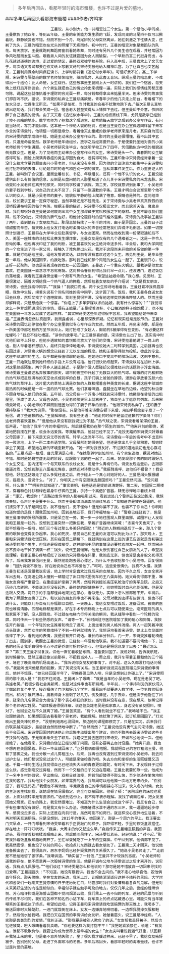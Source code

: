> 多年后再回头，看那年轻时的海市蜃楼，也许不过是片爱的墓地。

###多年后再回头看那海市蜃楼
####作者/齐鸣宇

						王曼说，从小到大，他一共暗恋过三个女生。第一个是他小学同桌，王曼欺负了她四年，等到五年级，王曼的审美能力发生质的飞跃，发现同桌的马尾辫不仅可以揪着玩，静静欣赏也不错。然而不到一个月，马尾辫的父母突然离异，她在刺激之下性情大变，还剃了光头，王曼的暗恋也在光头的照耀下无疾而终。初中时代，王曼的暗恋对象是舞蹈队的队花。每天放学，王曼就跑到舞蹈房窗前看她练舞，同时还有另外几个男生也在观看，并经常因为争风吃醋而发生斗殴。眼看男人间的友谊就要因为女人而破裂，一个早熟的富二代挺身而出，与队花越过道德的边境，走过爱的禁区，最终双双被学校开除。升入高中后，王曼喜欢上了文艺女子，每次语文考试都要在作文纸上写散文诗的宋诗雯被他纳入精神后宫。为了让自己也文艺起来，王曼利用课余时间疯狂读书，上学时都背着《追忆似水年华》。可惜好景不长，高二下学期，宋诗雯与隔壁班的数学老师情愫暗生，继而私奔，从此杳无音讯。纵观王曼的暗恋史，不难得出一个结论：此人命硬，女生绕行。这些故事是王曼刚上大一时讲的。我们住一个宿舍，每天晚上熄灯后开卧谈会，六个男生就把自己的情史拎出来梳理一遍。实际上我们的感情经历都乏善可陈，说起这些就像执着于理财的穷光蛋一样，每分钱都得拿出来掂量半天。但宋诗雯的故事我们却百听不厌。据说，宋诗雯的私奔让王曼悲痛欲绝，青春年少的他几次走上阳台，看着楼下的车水马龙，觉得生无所恋。“如果不是怕死，当时我真的会毫不犹豫地跳下去。”每次王曼认真地说出这句话，我们都会笑成一团，宿舍老大甚至笑得从上铺摔下去过。但王曼却不介意，依旧沉醉于自己凄美的爱情。由于天天看《追忆似水年华》，王曼的成绩直线下降，尤其是数学已经到了惨不忍睹的地步。数学老师为了拯救这个后进生，勒令他每天放学之后到办公室写作业，有问题当场问，写完才能回家。这本是一个惨绝人寰的处罚，但是当王曼在办公室偶遇同样留下来写作业的宋诗雯时，他顿悟一切都是缘分，看着像天山童姥的数学老师原来是月老。其实身为班长的宋诗雯的数学成绩不错，她是主动来办公室写作业的。那时的王曼还很懵懂，看不出其中玄机，只道是命运使然。数学老师是年级组长，放学之后经常要开会，于是便委托坐她对面的小吴老师给两个学生讲题。小吴老师研究生毕业，在这所学校工作了四年，凭借酷似方中信的相貌迷倒无数女生。但是，为了见他而主动来办公室写作业的女生，宋诗雯是头一个。青春期的女生敏感得可怕，而脸上爬满青春痘的男生却因为自大，迟钝得可怜。王曼印象中宋诗雯经常拿着一些没什么技术含量的题目去问小吴老师，但从来没有多想，因为他的全部注意力都集中于宋诗雯和他打招呼时的表情，讨论题目时的语气和告别一刻的微笑。当私奔事件发生后，作为重要证人的王曼，被叫到了会议室，里面坐着校长、书记、年级组长，还有一个他不认识的女人。王曼没能提供出什么有价值的信息，反倒是从盘问他的人那里知道了点儿关于宋诗雯私奔的来龙去脉。宋诗雯和小吴老师在离开的那天，同时向学校请了病假。第二天，学校就意识到出事了，小吴老师的妻子找到学校，说自己的丈夫不见了，只留下一张道歉的字条。王曼才明白会议室里那个他不认识的女人，就是小吴老师的妻子。她貌似平静的脸上爬满了倦意，眼睛也是肿的。盘问结束后，校长要求王曼一定保守秘密。当然事情还是不胫而走，关于宋诗雯与小吴老师真真假假的浪漫桥段遍布校园的每个角落。根据王曼的描述，宋诗雯不仅极富文才，而且貌若天仙，魔鬼身材。我们都很好奇王曼是如何窥测出高中女生那深藏于宽松校服之下的身材。王曼不屑与我们置辩，说不仅如此，宋诗雯的脾气也好，和他讨论题目时的语气格外温柔。宋诗雯的故事被王曼讲了两年，直到他有了女朋友为止。那段恋情持续了一年半的时间，由于是异国恋，王曼的日子过得甜蜜而辛苦，每天晚上给女友打电话时柔情似水的声音经常把我们弄得汗毛倒竖。如果一切按照计划进行，王曼将在大学毕业后赴美留学，与女友团聚。然而在他收到第一份录取通知后不久，美国一座城市的马拉松比赛发生爆炸案，王曼女友是仅有的几个遇难者之一。这是一件令人悲恸的事。但也再次印证了我的判断，被王曼喜欢的女生绝对命途多舛。毕业后，我和大学同班的一个女生进了同一家公司，接触久了难免擦出火花。我对于这段尚未开始的关系做的第一件事，就是打电话给王曼，逼他发誓说实话，以前有没有喜欢过这个女生。再见到王曼，是毕业整整一年后。他从美国回来，约我吃饭。那时我已经和那个同班的女生在一起了，王曼很开心，说正好一起聚聚，他也是带着现在的女友一起回国的。王曼选了一个重庆火锅店，跟我讲是他女友喜欢，在美国就一直念念不忘鸳鸯锅。这对神仙眷侣到得比我们早一点儿，还没进门，透过饭店的落地窗，我看到王曼身旁坐着一个颇有气质的女生。“希望这姑娘命硬。”我心想。见面时，王曼很激动，隔着火锅给我一个热气逼人的拥抱，然后拉着女朋友的手介绍说：“这是我女朋友，宋诗雯，也是我高中同学。”“我操！”我脱口而出。两个女生惊讶地看着我，王曼赶紧冲我挤眉弄眼，我急中生智，摸着头说有个同名同姓的高中同学，这才圆了场。饭后，我和王曼各自送女友回去休息，然后又找了个酒吧叙旧。我对王曼很不满，没有他这样突然袭击吓唬人的。然而王曼却解释说，只是想给我一个惊喜。“你泡上了多年梦寐以求的姑娘，我有什么惊喜的？”“我觉得这么一件梦想照进现实的事情，很有正能量。”王曼捏着酒杯，小口抿酒的样子娘炮极了，也不知在美国待一年怎么就成了这副熊样。“其实宋诗雯这些年过得很不容易，我希望能给她带来幸福。”王曼表情忽然认真起来。我面露虔诚，心里却深表怀疑。记忆和现实经常是脱节的。王曼对宋诗雯的回忆还停留在那个办公室里貌似专心写作业的女孩，然而五年后，再见宋诗雯，却是在一所美国中部名校的万圣节派对上。她打扮成了女超人，胸前的S被撑得有些变形。“有必要这样炫耀吗？”我忍不住吐槽道，“讲你的故事吧。”让王曼惊喜的是，宋诗雯也认出了他。其实高中时代他们谈不上好友，但他乡遇故知的喜悦瞬间放大了他们的交情，宋诗雯拉着他说了一晚上的话，别人举着酒杯想加入，最终只能悻悻地走掉。宋诗雯说她大二时转学到美国，之后就再也没有回过家，对鸳鸯火锅的想念已经到了无以复加的程度。她和王曼聊得颇为投机，彼此的专业，这座中部城市的生活，似乎都是很值得聊的话题。但她绝口不提高中的那场风波。这倒不意外，王曼一开始就注意到她纤细的手指上并没有戒指。他们很快熟络起来。宋诗雯以前在加州上学，对这里颇感陌生。两个异乡人越走越近，于是那个没人愿碰却又很难绕开的话题终于浮出海面。宋诗雯跟王曼讲述私奔故事的那天，城市的夜空中升起了无数巨大的热气球。耀眼的灯光和鲜艳的热气球把星辰满布的天空妆点成别样的白昼，孩子们骑上爸爸的脖颈，漫游在停放着五颜六色热气球的草坪上。这片偌大的草地上满是欢快的人群和摆着各种美食的长桌，据说这座中部城市最热闹的时候便是一年一度的热气球比赛。他们拿着啤酒，盘腿坐在草地的边缘，绝望的秋虫奋不顾身地钻入他们的衣裳。五年前，当父母在一个苏南小城找到宋诗雯时，她蜷缩在昏暗的出租屋里，哭成了泪人。父母告诉她，小吴老师那天早上就离开了，独自坐上了返京的列车。后来宋诗雯听说，小吴老师的不辞而别是因为得知了妻子怀孕的消息。“他跟宋诗雯私奔了，还和妻子保持联系？”我大为诧异。“那倒没有。只是他带着宋诗雯安顿下来后，用旧手机给妻子发了一个短信，说了些道歉的话。”王曼解释道。我有些无语：“他走的时候不是留过道歉的字条吗？你们这老师真喜欢道歉。”“但是他从来没有跟我说过对不起。”热气球之夜，宋诗雯看着呆滞的王曼，低声道，“他给了我半个月的幸福时光，然后就把我扔在那个陌生的城市。”“他离开前的那晚，紧紧地把我搂在怀里，说会永远爱我。等我醒来后，他就已经不见了。”走投无路的宋诗雯只好跟着父母回家了，接下来是无穷无尽的责骂、转学以及流年不利。宋诗雯在一年后的高考中不出意料地一败涂地，上了一所二本外语学院。父母虽然对她很失望，但还是拿出几乎全部积蓄，帮她转学去了美国，希望她在新的环境重新开始。“她一直对我很友好，不过我知道她最初也是心存戒备的。”王曼点起一根烟，目光里满是心疼，“在她刚转学到加州时，有个男生追她，据说对她还不错。那时是她最空虚无助的阶段，就跟那个男的在一起了。后来，她发现那个男的同时跟好几个女生交往，国内还有一个每天联系的长线女友，说是什么青梅竹马。诗雯发现这些后，去跟那傻逼对质，没想到那王八蛋毫无悔意，居然还对诗雯动手。”我振臂高呼，这他妈不报警？！我安慰他，好在这姑娘走了这么多冤枉道之后，终于碰上一个真心对她好的人。王曼把烟头狠狠碾灭，摇摇头，没说什么。“对了，你明天上午有空跟我去趟国贸吗？”王曼忽然问道。“没问题啊，什么事？”“明天你就知道了。”事实表明，有些话还是提前说清楚好。第二天，在国贸二期楼下，穿着粉色衬衫和绿色紧身牛仔裤的王曼，手持一个高倍扩音器，肆无忌惮地冲着楼上喊道：“谭艺，我想你！”连路边发传单的人都被吸引过来，看到远处几个警察正往这边跑来，我惊慌失措，低声问王曼要干什么。然而王曼却泪流满面地继续吼着：“我知道你是被爸妈逼的，他们接受不了儿子是同性恋，我不怪他们，更不怪你！但是你骗不了我，也骗不了你自己！你明明知道你爱的是我！跟我回加州吧，回到圣地亚哥，我们幸福地在一起！”警察已经赶到了，但是被王曼凄惨的哭号所震慑，只是呆立在一旁。我一步一步地往围观人群里面挪，试图不让人发现我和王曼是一起的。没想到王曼突然一把揪住我，举着扩音器继续哭喊：“志豪今天也来了，你就不想看他一眼吗，咱们三个有过那么多美好的回忆！”附近的人群瞬间退后了一米，那几个警察的眼神也变得复杂起来。我心如死灰，感觉自己和王曼的友谊可以到此为止了。那天晚上，王曼和宋诗雯请我吃饭压惊。其实在国贸二期楼下，我就猜到在这里上班的谭艺应该就是当初骗过宋诗雯的那个男生，但我还是很难接受，这种同归于尽的事情没必要拉着朋友一起吧。然而宋诗雯不要命地干掉了满满一杯二锅头，说代王曼谢罪，他是太恨伤害过自己女朋友的人了，希望我能理解。看着王曼心疼地把红了双颊的宋诗雯抱在怀里，我彻底无奈，但也算是舍身取义死得其所了。后来我发微信问王曼，既然他能跑去恶心谭艺，为什么不去收拾那个小吴老师。回复很简单：“因为诗雯不恨他，好在她说自己也不再爱他了。”呵呵，这些爱恨情仇，我真不太懂。我猜王曼当初还是没跟我说实话，他上学时肯定喜欢过我后来的女朋友。因为不久之后，女友全家开车出去玩，在高速公路上撞到一辆错过了出口而试图倒车的王八蛋奔驰。她父母伤得都不重，唯独女友脊椎严重错位，在重症监护室躺了两周，然后转到擅长高压氧舱治疗的海军总院，之后又历经几次转院。不能说治疗没有起色，最终她的眼睛睁开了，给她喂饭时自己也能张嘴，但是没法跟人交流。两只手的手指都怪异地聚拢在掌心，看似无力，实际上怎么掰都掰不开。车祸后，我为了照顾女友换了工作，和以前的朋友同事也不再来往。父母对我的选择有些微词，但也不好说什么，只能以儿孙自有儿孙福聊以自慰。一天晚上，我给女友喂过饭后，准备回家。夜晚的医院也难得清静，五部电梯都是满员，好在手术专用梯晚上七点后可以随便乘坐，刚来医院的病人和家属不了解，没人跟我抢。不过就在电梯门行将关闭的瞬间，我从缝隙中看到一个轮椅的轮廓，同时传来一个有些熟悉的女声。“请等一下。”长时间驻守医院增加了我的耐心和同情，我按住开门按钮，一个年轻的女生推着轮椅走了进来，上面坐着的男人格外消瘦。两人一起笑着冲我点头致谢，然而女生的笑意维持了不到一秒钟就褪去了。我惊讶地看着宋诗雯，她比上次见面时憔悴了不少。看到她的表情，我便没有开口说话。漫长的半分钟后，门一开，宋诗雯推着轮椅走了出去。回到家，我翻出王曼的微信，已经快一年没和他联系。我不知道要不要问候他一下，过去的经历让我明白很多关心不过是乔装打扮的好奇心，但我还是把信息发了出去：“最近怎么样？”第二天王曼才回复我，讲他一直忙着收拾东西，准备要回国了。我说好啊，告诉我航班，到时候接你。显然王曼还像以前那样，不把我当外人。一周之后，我开车带着王曼和他的三个箱子，堵在了晚高峰的机场高速上。“我听说你女朋友的事情了。对不起，这么久都没打电话问候你。”我能听出来他是真的抱歉，笑了笑说没有关系。当王曼听我说完在医院碰见宋诗雯的事情后，他并不惊讶。“她已经回国半年了，早晚得碰见熟人吧，只是没想到让你碰上了。”“宋诗雯照顾的那个男人是？”我忍不住问道。王曼闭上了眼睛：“就是当年的小吴老师，现在是老吴了吧，英雄老吴。”我很少看社会类新闻，但是对这件事也有所耳闻。半年前，一个手持利刃的家伙闯入了郊区的某个中学，接连捅伤了门卫和好几个学生。眼看凶手就要进入教学楼，一位男教师挺身而出，和凶手展开搏斗。男教师身上被刺了好几刀，伤及脾脏，几乎丧命，但是由于他拖住了凶手，赶来的几名保安合力擒住了那个丧心病狂的家伙。当时我并没有在意，现在想来，依稀记得那个老师确实姓吴。“媒体报道得很详细，说这位英雄老吴是孤家寡人，身边没有亲友照料。噢对了，他回去之后不久就离了婚。”王曼苦笑道，“有个人看到就坐不住了。”我唏嘘不已。“我主动跟她说的，如果想回国去看看那个吴老师，我能理解。她犹豫了两天，就订机票回国了。”灯光映出王曼失神的样子，“没想到她再也没回来，那边她的课程都修完了，只是在实习。后来我们的联系越来越少，最后就自然而然地中断了。”“自然而然？”王曼说他没有勇气去问宋诗雯，她还会不会回来。宋诗雯回国时的决绝让他后悔主动提出那个建议，他也不敢再去跟宋诗雯谈这些关于抉择的话题，于是就渐渐失去了联系。我建议王曼去医院找宋诗雯，开诚布公地谈一次。但他拒绝了，在他看来，宋诗雯的做法已经说明了问题，没有必要再去自讨没趣。“她离开后，我也不想再在美国呆着。所以一毕业就回来了。”正好我俩都很拮据，我就把自己的客厅租给王曼，他有了落脚之处，我也分散一点儿房租压力。后来，我再也没有遇到过宋诗雯和小吴老师。我去问过护士站，她们都说没见过这个人，可能是来做检查的吧。失去方向和坐标的生活既缓慢又迅速。千篇一律的生活让我觉得自己已经流失大半的青春更加蹉跎，有时闲下来，才发现日子过得这么快，感觉刚刚交过房租，然而下一个交租的日子又迫在眉睫。王曼比我要忙碌一些，他成为了一名中关村的码农，早出晚归，双颊日益消瘦，但钱包却鼓得不那么快，至少他还在愉快地租住我的客厅。我劝他找个女朋友，如果需要的话，我每周可以给他腾一次地方用来约会。“你别逗了，我可是码农。”我便也不再劝他，毕竟我连自己的事情都操心不过来。快入冬的时候，女友的主治医生找到我，说她现在情况很稳定，完全可以接回家。他顿了顿：“医院现在的床位也紧张，上面对流转率是有要求的。”话说到这份上，我不得不表示理解。我找了辆面包车，把女友接回她父母家。还车的路上，我忽然很难过，不知道为什么生活会过成这个样子。我反省自己，似乎有些事情没有做好，可是我又有什么办法。傍晚堵得水泄不通的东三环，我一遍遍地起步停车，感觉没走多远，实际上还是在向前行进，虽然可能不如爬行。就这样没心没肺地生活着，不再对明天充满期待。只是没想到，2015年的春天，她回来了。那是一个周六的早上，我正要出门买早点，一开门却看到宋诗雯举着右手正要敲门的样子。我吓得不轻，手里的铁饭盒没捏住，掉在地上一阵叮叮咣咣。“我操，大周末的你又起这么早。”身后传来王曼睡意朦胧的声音。我回过头，看他穿着秋裤揉着眼睛走来，然后瞬间呆住了。宋诗雯低着头，轻轻地说：“对不起。”那天我拎着饭盒很知趣地离开了，坐在早餐摊吃了一上午的豆腐脑。中午回到家，他俩都不见了。我虽然震惊，但也没了以前的闲心，收拾点儿东西就去看女朋友了。王曼第二天才回来，他说他准备搬出去了。我很高兴，房东李奶奶已经怀疑我俩的关系很久了。“她说小吴老师走了。”“走前是不是给她留了张字条。”我嘲讽道。“确实留了一封信，”王曼并不计较我的态度，“小吴老师知道我的存在，他不愿意再一次毁掉诗雯的生活。他是开诚布公地与诗雯谈过之后才离开的，说实话，我有点儿佩服他。”“他们谈过？宋诗雯是怎么和他说的？那可是她不惜放弃一切回来寻找的旧爱啊。”王曼摇摇头：“不知道，她没有跟我讲。我也不会去问的。”我不走心地恭喜他，祝他俩百年好合。那天傍晚，坐在女友的床边，我关上灯，让眼睛渐渐适应这并不纯粹的黑暗。大学时代和舍友们一起嘲笑王曼恋情的日子还历历在目，尽管那时我们对爱情有着各自的见解，但是对未来美好生活的向往是相似的，幸福似乎就在触手可及的地方。仅仅几年之后，曾经的缠绵悱恻、芳心暗许抑或是海誓山盟都不觉间烟消云散，我们乘上一去不归的列车，途经的风景与听到的传说不尽相同，我们在各种不知名的小站下车，将车票上的终点站藏进心里。可能只有当年被嘲笑的王曼抵达了终点，希望如此吧。记得王曼和宋诗雯请我吃饭赔罪的那天晚上，我喝多了，被送回家时大醉酩酊，一进门就栽倒在床上。女友一边嫌弃地唠叨着，一边帮我脱掉衣服和鞋子，然后倒水给我喝。我把白天在国贸的事情讲给女友听，她皱着眉头，说王曼是神经病。“人家那是轰轰烈烈的爱情。”我纠正道。“那我要是被别人欺负了的话，”女友帮我盖好被子，然后也钻进被窝，瞪大眼睛看着我卖萌，“你也要这样为我打抱不平！”我把她紧紧搂住，说道：“有我在，谁都不敢欺负你，我要让你成为世界上最幸福的女生！”女友尖叫着说我酒气好重，试图躲开我堵上来的嘴，但是毫不意外地失败了。坐了很久我才缓过神来，已经不早了。我给女友掖好被子，告别她的父母，走进了外面寒冷的冬夜。多年后再回头，看那年轻时的海市蜃楼，也许不过是片爱的墓地。			  		